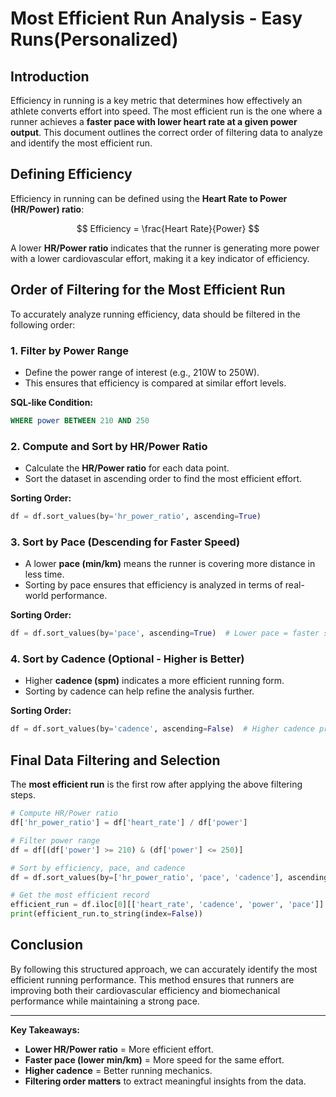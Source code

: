 # Most Efficient Run Analysis - Easy Runs(Personalized)

## Introduction
Efficiency in running is a key metric that determines how effectively an athlete converts effort into speed. The most efficient run is the one where a runner achieves a **faster pace with lower heart rate at a given power output**. This document outlines the correct order of filtering data to analyze and identify the most efficient run.

## Defining Efficiency
Efficiency in running can be defined using the **Heart Rate to Power (HR/Power) ratio**:

$$
Efficiency = \frac{Heart Rate}{Power}
$$

A lower **HR/Power ratio** indicates that the runner is generating more power with a lower cardiovascular effort, making it a key indicator of efficiency.

## Order of Filtering for the Most Efficient Run

To accurately analyze running efficiency, data should be filtered in the following order:

### **1. Filter by Power Range**
- Define the power range of interest (e.g., 210W to 250W).
- This ensures that efficiency is compared at similar effort levels.

**SQL-like Condition:**
```sql
WHERE power BETWEEN 210 AND 250
```

### **2. Compute and Sort by HR/Power Ratio**
- Calculate the **HR/Power ratio** for each data point.
- Sort the dataset in ascending order to find the most efficient effort.

**Sorting Order:**
```python
df = df.sort_values(by='hr_power_ratio', ascending=True)
```

### **3. Sort by Pace (Descending for Faster Speed)**
- A lower **pace (min/km)** means the runner is covering more distance in less time.
- Sorting by pace ensures that efficiency is analyzed in terms of real-world performance.

**Sorting Order:**
```python
df = df.sort_values(by='pace', ascending=True)  # Lower pace = faster speed
```

### **4. Sort by Cadence (Optional - Higher is Better)**
- Higher **cadence (spm)** indicates a more efficient running form.
- Sorting by cadence can help refine the analysis further.

**Sorting Order:**
```python
df = df.sort_values(by='cadence', ascending=False)  # Higher cadence preferred
```

## Final Data Filtering and Selection
The **most efficient run** is the first row after applying the above filtering steps.

```python
# Compute HR/Power ratio
df['hr_power_ratio'] = df['heart_rate'] / df['power']

# Filter power range
df = df[(df['power'] >= 210) & (df['power'] <= 250)]

# Sort by efficiency, pace, and cadence
df = df.sort_values(by=['hr_power_ratio', 'pace', 'cadence'], ascending=[True, True, False])

# Get the most efficient record
efficient_run = df.iloc[0][['heart_rate', 'cadence', 'power', 'pace']]
print(efficient_run.to_string(index=False))
```

## Conclusion
By following this structured approach, we can accurately identify the most efficient running performance. This method ensures that runners are improving both their cardiovascular efficiency and biomechanical performance while maintaining a strong pace.

---

**Key Takeaways:**
- **Lower HR/Power ratio** = More efficient effort.
- **Faster pace (lower min/km)** = More speed for the same effort.
- **Higher cadence** = Better running mechanics.
- **Filtering order matters** to extract meaningful insights from the data.
